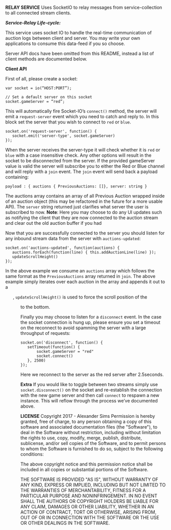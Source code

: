 **RELAY SERVICE**
Uses SocketIO to relay messages from service-collection to all connected stream clients.

***Service-Relay Life-cycle:***

This service uses socket IO to handle the real-time communication of auction logs between client and server.   You may write your own applications to consume this data-feed if you so choose.

Server API docs have been omitted from this README, instead a list of client methods are documented below.

**Client API**

First of all, please create a socket:

```
var socket = io(“HOST:PORT”);

// Set a default server on this socket
socket.gameServer = “red”;
```

This will automatically fire Socket-IO’s `connect()` method, the server will emit a `request-server` event which you need to catch and reply to.   In this block set the server that you wish to connect to `red` or `blue`.

```
socket.on('request-server', function() {
   socket.emit('server-type', socket.gameServer)
});
```

When the server receives the server-type it will check whether it is `red` or `blue` with a case insensitive check.  Any other options will result in the socket to be disconnected from the server.  If the provided gameServer value is valid the server will subscribe you to either the Red or Blue channel and will reply with a `join` event.   The `join` event will send back a payload containing:

```
payload : { auctions { PreviousAuctions: []}, server: string }
```

The auctions array contains an array of all Previous Auction wrapped inside of an auction object (this may be refactored in the future for a more usable API).  The `server` string returned just clarifies what server the user is subscribed to now.
**Note**: Here you may choose to do any UI updates such as notifying the client that they are now connected to the auction stream and clear out the old auction buffer if you had

Now that you are successfully connected to the server you should listen for any inbound stream data from the server with `auctions-updated`:

```
socket.on('auctions-updated', function(auctions) {
   auctions.forEach(function(line) { this.addAuctionLine(line) });
   updateScrollHeight()
});
```

In the above example we consume an `auctions` array which follows the same format as the `PreviousAuctions` array returned in `join`.   The above example simply iterates over each auction in the array and appends it out to a <ul>, `updateScrollHeight()` is used to force the scroll position of the <ul> to the bottom.

Finally you may choose to listen for a `disconnect` event.  In the case the socket connection is hung up, please ensure you set a timeout on the reconnect to avoid spamming the server with a large throughput of requests:

```
socket.on('disconnect', function() {
   setTimeout(function() {
       socket.gameServer = "red"
       socket.connect()
   }, 2500)
});
```

Here we reconnect to the server as the red server after 2.5seconds.

**Extra** If you would like to toggle between two streams simply use `socket.disconnect()` on the socket and re-establish the connection with the new game server and then call `connect` to respawn a new instance.  This will reflow through the process we’ve documented above.


**LICENSE**
Copyright 2017 - Alexander Sims
Permission is hereby granted, free of charge, to any person obtaining a copy of this software and associated documentation files (the "Software"), to deal in the Software without restriction, including without limitation the rights to use, copy, modify, merge, publish, distribute, sublicense, and/or sell copies of the Software, and to permit persons to whom the Software is furnished to do so, subject to the following conditions:

The above copyright notice and this permission notice shall be included in all copies or substantial portions of the Software.

THE SOFTWARE IS PROVIDED "AS IS", WITHOUT WARRANTY OF ANY KIND, EXPRESS OR IMPLIED, INCLUDING BUT NOT LIMITED TO THE WARRANTIES OF MERCHANTABILITY, FITNESS FOR A PARTICULAR PURPOSE AND NONINFRINGEMENT. IN NO EVENT SHALL THE AUTHORS OR COPYRIGHT HOLDERS BE LIABLE FOR ANY CLAIM, DAMAGES OR OTHER LIABILITY, WHETHER IN AN ACTION OF CONTRACT, TORT OR OTHERWISE, ARISING FROM, OUT OF OR IN CONNECTION WITH THE SOFTWARE OR THE USE OR OTHER DEALINGS IN THE SOFTWARE.